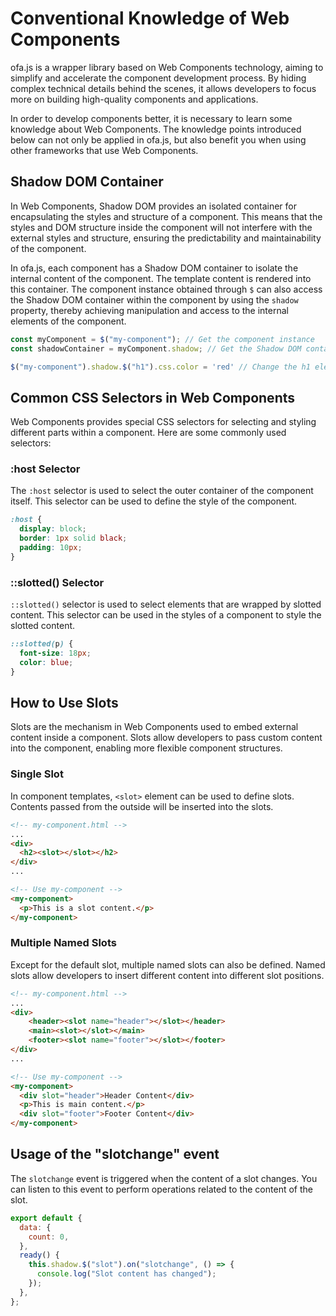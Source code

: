 # Conventional Knowledge of Web Components

ofa.js is a wrapper library based on Web Components technology, aiming to simplify and accelerate the component development process. By hiding complex technical details behind the scenes, it allows developers to focus more on building high-quality components and applications.

In order to develop components better, it is necessary to learn some knowledge about Web Components. The knowledge points introduced below can not only be applied in ofa.js, but also benefit you when using other frameworks that use Web Components.

## Shadow DOM Container

In Web Components, Shadow DOM provides an isolated container for encapsulating the styles and structure of a component. This means that the styles and DOM structure inside the component will not interfere with the external styles and structure, ensuring the predictability and maintainability of the component.

In ofa.js, each component has a Shadow DOM container to isolate the internal content of the component. The template content is rendered into this container. The component instance obtained through `$` can also access the Shadow DOM container within the component by using the `shadow` property, thereby achieving manipulation and access to the internal elements of the component.

```javascript
const myComponent = $("my-component"); // Get the component instance
const shadowContainer = myComponent.shadow; // Get the Shadow DOM container of the component

$("my-component").shadow.$("h1").css.color = 'red' // Change the h1 element in the Shadow DOM to red
```

## Common CSS Selectors in Web Components

Web Components provides special CSS selectors for selecting and styling different parts within a component. Here are some commonly used selectors:

### :host Selector

The `:host` selector is used to select the outer container of the component itself. This selector can be used to define the style of the component.

```css
:host {
  display: block;
  border: 1px solid black;
  padding: 10px;
}
```

### ::slotted() Selector

`::slotted()` selector is used to select elements that are wrapped by slotted content. This selector can be used in the styles of a component to style the slotted content.

```css
::slotted(p) {
  font-size: 18px;
  color: blue;
}
```

## How to Use Slots

Slots are the mechanism in Web Components used to embed external content inside a component. Slots allow developers to pass custom content into the component, enabling more flexible component structures.

### Single Slot

In component templates, `<slot>` element can be used to define slots. Contents passed from the outside will be inserted into the slots.

```html
<!-- my-component.html -->
...
<div>
  <h2><slot></slot></h2>
</div>
...
```

```html
<!-- Use my-component -->
<my-component>
  <p>This is a slot content.</p>
</my-component>
```

### Multiple Named Slots

Except for the default slot, multiple named slots can also be defined. Named slots allow developers to insert different content into different slot positions.

```html
<!-- my-component.html -->
...
<div>
    <header><slot name="header"></slot></header>
    <main><slot></slot></main>
    <footer><slot name="footer"></slot></footer>
</div>
...
```

```html
<!-- Use my-component -->
<my-component>
  <div slot="header">Header Content</div>
  <p>This is main content.</p>
  <div slot="footer">Footer Content</div>
</my-component>
```

## Usage of the "slotchange" event

The `slotchange` event is triggered when the content of a slot changes. You can listen to this event to perform operations related to the content of the slot.

```javascript
export default {
  data: {
    count: 0,
  },
  ready() {
    this.shadow.$("slot").on("slotchange", () => {
      console.log("Slot content has changed");
    });
  },
};
```